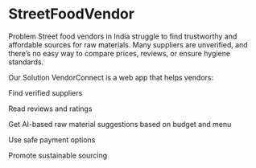 # StreetFoodVendor
Problem Street food vendors in India struggle to find trustworthy and affordable sources for raw materials. Many suppliers are unverified, and there’s no easy way to compare prices, reviews, or ensure hygiene standards.

Our Solution VendorConnect is a web app that helps vendors:

Find verified suppliers

Read reviews and ratings

Get AI-based raw material suggestions based on budget and menu

Use safe payment options

Promote sustainable sourcing

